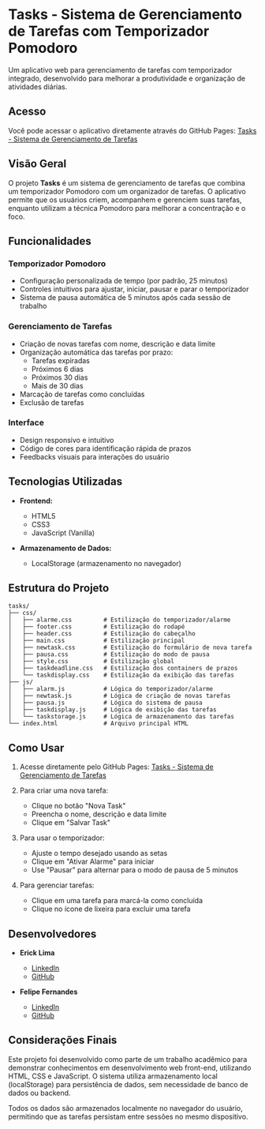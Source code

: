 # Tasks - Sistema de Gerenciamento de Tarefas com Temporizador Pomodoro

Um aplicativo web para gerenciamento de tarefas com temporizador integrado, desenvolvido para melhorar a produtividade e organização de atividades diárias.

## Acesso

Você pode acessar o aplicativo diretamente através do GitHub Pages:
[Tasks - Sistema de Gerenciamento de Tarefas](https://ericklimagg.github.io/tasks-site/)

## Visão Geral

O projeto **Tasks** é um sistema de gerenciamento de tarefas que combina um temporizador Pomodoro com um organizador de tarefas. O aplicativo permite que os usuários criem, acompanhem e gerenciem suas tarefas, enquanto utilizam a técnica Pomodoro para melhorar a concentração e o foco.

## Funcionalidades

### Temporizador Pomodoro
- Configuração personalizada de tempo (por padrão, 25 minutos)
- Controles intuitivos para ajustar, iniciar, pausar e parar o temporizador
- Sistema de pausa automática de 5 minutos após cada sessão de trabalho

### Gerenciamento de Tarefas
- Criação de novas tarefas com nome, descrição e data limite
- Organização automática das tarefas por prazo:
  - Tarefas expiradas
  - Próximos 6 dias
  - Próximos 30 dias
  - Mais de 30 dias
- Marcação de tarefas como concluídas
- Exclusão de tarefas

### Interface
- Design responsivo e intuitivo
- Código de cores para identificação rápida de prazos
- Feedbacks visuais para interações do usuário

## Tecnologias Utilizadas

- **Frontend:**
  - HTML5
  - CSS3
  - JavaScript (Vanilla)

- **Armazenamento de Dados:**
  - LocalStorage (armazenamento no navegador)

## Estrutura do Projeto

```
tasks/
├── css/
│   ├── alarme.css         # Estilização do temporizador/alarme
│   ├── footer.css         # Estilização do rodapé
│   ├── header.css         # Estilização do cabeçalho
│   ├── main.css           # Estilização principal
│   ├── newtask.css        # Estilização do formulário de nova tarefa
│   ├── pausa.css          # Estilização do modo de pausa
│   ├── style.css          # Estilização global
│   ├── taskdeadline.css   # Estilização dos containers de prazos
│   └── taskdisplay.css    # Estilização da exibição das tarefas
├── js/
│   ├── alarm.js           # Lógica do temporizador/alarme
│   ├── newtask.js         # Lógica de criação de novas tarefas
│   ├── pausa.js           # Lógica do sistema de pausa
│   ├── taskdisplay.js     # Lógica de exibição das tarefas
│   └── taskstorage.js     # Lógica de armazenamento das tarefas
└── index.html             # Arquivo principal HTML
```

## Como Usar

1. Acesse diretamente pelo GitHub Pages: [Tasks - Sistema de Gerenciamento de Tarefas](https://ericklimagg.github.io/tasks-site/)

2. Para criar uma nova tarefa:
   - Clique no botão "Nova Task"
   - Preencha o nome, descrição e data limite
   - Clique em "Salvar Task"

3. Para usar o temporizador:
   - Ajuste o tempo desejado usando as setas
   - Clique em "Ativar Alarme" para iniciar
   - Use "Pausar" para alternar para o modo de pausa de 5 minutos

4. Para gerenciar tarefas:
   - Clique em uma tarefa para marcá-la como concluída
   - Clique no ícone de lixeira para excluir uma tarefa

## Desenvolvedores

- **Erick Lima**
  - [LinkedIn](https://www.linkedin.com/in/erick-lima-0ab586283/)
  - [GitHub](https://github.com/ericklimagg)

- **Felipe Fernandes**
  - [LinkedIn](https://linkedin.com/in/parceiro)
  - [GitHub](https://github.com/lipino2005)

## Considerações Finais

Este projeto foi desenvolvido como parte de um trabalho acadêmico para demonstrar conhecimentos em desenvolvimento web front-end, utilizando HTML, CSS e JavaScript. O sistema utiliza armazenamento local (localStorage) para persistência de dados, sem necessidade de banco de dados ou backend.

Todos os dados são armazenados localmente no navegador do usuário, permitindo que as tarefas persistam entre sessões no mesmo dispositivo.
